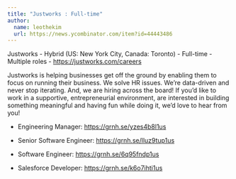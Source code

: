 ```yaml
---
title: "Justworks : Full-time"
author:
  name: leothekim
  url: https://news.ycombinator.com/item?id=44443486
---
```

Justworks - Hybrid (US: New York City, Canada: Toronto) - Full-time - Multiple roles - <a href="https:&#x2F;&#x2F;justworks.com&#x2F;careers" rel="nofollow">https:&#x2F;&#x2F;justworks.com&#x2F;careers</a>

Justworks is helping businesses get off the ground by enabling them to focus on running their business. We solve HR issues. We’re data-driven and never stop iterating. And, we are hiring across the board! If you’d like to work in a supportive, entrepreneurial environment, are interested in building something meaningful and having fun while doing it, we’d love to hear from you!

- Engineering Manager: <a href="https:&#x2F;&#x2F;grnh.se&#x2F;yzes4b8l1us" rel="nofollow">https:&#x2F;&#x2F;grnh.se&#x2F;yzes4b8l1us</a>

- Senior Software Engineer: <a href="https:&#x2F;&#x2F;grnh.se&#x2F;lluz9tup1us" rel="nofollow">https:&#x2F;&#x2F;grnh.se&#x2F;lluz9tup1us</a>

- Software Engineer: <a href="https:&#x2F;&#x2F;grnh.se&#x2F;6q95fndp1us" rel="nofollow">https:&#x2F;&#x2F;grnh.se&#x2F;6q95fndp1us</a>

- Salesforce Developer: <a href="https:&#x2F;&#x2F;grnh.se&#x2F;k6o7ihti1us" rel="nofollow">https:&#x2F;&#x2F;grnh.se&#x2F;k6o7ihti1us</a>
<JobApplication />
